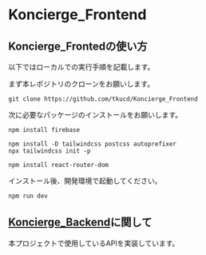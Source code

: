 # Koncierge_Frontend

## Koncierge_Frontedの使い方
以下ではローカルでの実行手順を記載します。

まず本レポジトリのクローンをお願いします。
```
git clone https://github.com/tkucd/Koncierge_Frontend
```

次に必要なパッケージのインストールをお願いします。
```
npm install firebase

npm install -D tailwindcss postcss autoprefixer
npx tailwindcss init -p

npm install react-router-dom
```

インストール後、開発環境で起動してください。
```
npm run dev
```

## [Koncierge_Backend](https://github.com/tkucd/Koncierge_Backend)に関して
本プロジェクトで使用しているAPIを実装しています。